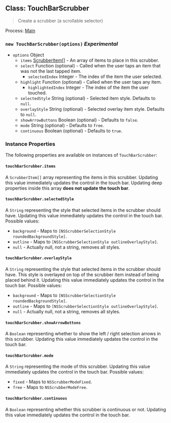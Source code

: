 ## Class: TouchBarScrubber

> Create a scrubber (a scrollable selector)

Process: [Main](../tutorial/application-architecture.md#main-and-renderer-processes)

### `new TouchBarScrubber(options)` _Experimental_

* `options` Object
  * `items` [ScrubberItem[]](structures/scrubber-item.md) - An array of items to place in this scrubber.
  * `select` Function (optional) - Called when the user taps an item that was not the last tapped item.
    * `selectedIndex` Integer - The index of the item the user selected.
  * `highlight` Function (optional) - Called when the user taps any item.
    * `highlightedIndex` Integer - The index of the item the user touched.
  * `selectedStyle` String (optional) - Selected item style. Defaults to `null`.
  * `overlayStyle` String (optional) - Selected overlay item style. Defaults to `null`.
  * `showArrowButtons` Boolean (optional) - Defaults to `false`.
  * `mode` String (optional) - Defaults to `free`.
  * `continuous` Boolean (optional) - Defaults to `true`.

### Instance Properties

The following properties are available on instances of `TouchBarScrubber`:

#### `touchBarScrubber.items`

A `ScrubberItem[]` array representing the items in this scrubber. Updating this value immediately
updates the control in the touch bar. Updating deep properties inside this array **does not update the touch bar**.

#### `touchBarScrubber.selectedStyle`

A `String` representing the style that selected items in the scrubber should have. Updating this value immediately
updates the control in the touch bar. Possible values:

* `background` - Maps to `[NSScrubberSelectionStyle roundedBackgroundStyle]`.
* `outline` - Maps to `[NSScrubberSelectionStyle outlineOverlayStyle]`.
* `null` - Actually null, not a string, removes all styles.

#### `touchBarScrubber.overlayStyle`

A `String` representing the style that selected items in the scrubber should have. This style is overlayed on top
of the scrubber item instead of being placed behind it. Updating this value immediately updates the control in the
touch bar. Possible values:

* `background` - Maps to `[NSScrubberSelectionStyle roundedBackgroundStyle]`.
* `outline` - Maps to `[NSScrubberSelectionStyle outlineOverlayStyle]`.
* `null` - Actually null, not a string, removes all styles.

#### `touchBarScrubber.showArrowButtons`

A `Boolean` representing whether to show the left / right selection arrows in this scrubber. Updating this value
immediately updates the control in the touch bar.

#### `touchBarScrubber.mode`

A `String` representing the mode of this scrubber. Updating this value immediately
updates the control in the touch bar. Possible values:

* `fixed` - Maps to `NSScrubberModeFixed`.
* `free` - Maps to `NSScrubberModeFree`.

#### `touchBarScrubber.continuous`

A `Boolean` representing whether this scrubber is continuous or not. Updating this value immediately
updates the control in the touch bar.
